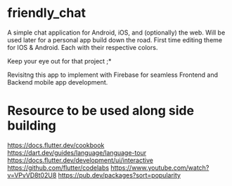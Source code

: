 # friendly_chat
 A simple chat application for Android, iOS, and (optionally) the web.
 Will be used later for a personal app build down the road. First time editing theme for IOS & Android. Each with their respective colors.

Keep your eye out for that project ;*

Revisitng this app to implement with Firebase for seamless Frontend and Backend mobile app development.

# Resource to be used along side building

https://docs.flutter.dev/cookbook
https://dart.dev/guides/language/language-tour
https://docs.flutter.dev/development/ui/interactive
https://github.com/flutter/codelabs
https://www.youtube.com/watch?v=VPvVD8t02U8
https://pub.dev/packages?sort=popularity
